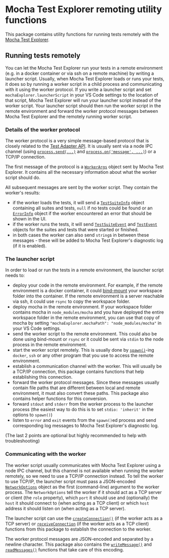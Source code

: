 # Mocha Test Explorer remoting utility functions

This package contains utility functions for running tests remotely with the 
[Mocha Test Explorer](https://github.com/hbenl/vscode-mocha-test-adapter).

## Running tests remotely

You can let the Mocha Test Explorer run your tests in a remote environment (e.g. in a docker
container or via ssh on a remote machine) by writing a launcher script.
Usually, when Mocha Test Explorer loads or runs your tests, it does so by running a worker script
in a child process and communicating with it using the worker protocol.
If you write a launcher script and set `mochaExplorer.launcherScript` in your VS Code settings to
the location of that script, Mocha Test Explorer will run your launcher script instead of the
worker script. Your launcher script should then run the worker script in the remote environment
and forward the worker protocol messages between Mocha Test Explorer and the remotely running
worker script.

### Details of the worker protocol

The worker protocol is a very simple message-based protocol that is closely related to the
[Test Adapter API](https://github.com/hbenl/vscode-test-adapter-api). It is usually sent via a
node IPC channel (using [`process.send(...)`](https://nodejs.org/dist/latest-v10.x/docs/api/child_process.html#child_process_subprocess_send_message_sendhandle_options_callback) and
[`process.on('message', ...)`](https://nodejs.org/dist/latest-v10.x/docs/api/child_process.html#child_process_event_message))
or a TCP/IP connection.

The first message of the protocol is a
[`WorkerArgs`](https://github.com/hbenl/vscode-test-adapter-remoting-util/blob/master/src/mocha.ts#L11)
object sent by Mocha Test Explorer.
It contains all the necessary information about what the worker script should do.

All subsequent messages are sent by the worker script. They contain the worker's results:
* if the worker loads the tests, it will send a [`TestSuiteInfo`]() object containing all suites
  and tests, `null` if no tests could be found or an 
  [`ErrorInfo`](https://github.com/hbenl/vscode-test-adapter-remoting-util/blob/master/src/mocha.ts#L11)
  object if the worker encountered an error that should be shown in the UI.
* if the worker runs the tests, it will send [`TestSuiteEvent`]() and [`TestEvent`]() objects for
  the suites and tests that were started or finished.
* in both cases the worker can also send `string`s in between these messages - these will be added
  to Mocha Test Explorer's diagnostic log (if it is enabled).

### The launcher script

In order to load or run the tests in a remote environment, the launcher script needs to:
* deploy your code in the remote environment. For example, if the remote environment is a docker
  container, it could
  [bind-mount](https://docs.docker.com/engine/reference/commandline/run/#mount-volume--v---read-only)
  your workspace folder into the container. If the remote environment is a server reachable via ssh,
  it could use `rsync` to copy the workspace folder.
* deploy mocha in the remote environment. If your workspace folder contains mocha in
  `node_modules/mocha` and you have deployed the entire workspace folder in the remote environment,
  you can use that copy of mocha by setting `"mochaExplorer.mochaPath": "node_modules/mocha"`
  in your VS Code settings.
* send the worker script to the remote environment. This could also be done using bind-mount or
  `rsync` or it could be sent via `stdin` to the node process in the remote environment.
* start the worker script remotely. This is usually done by 
  [`spawn()`](https://nodejs.org/dist/latest-v10.x/docs/api/child_process.html#child_process_child_process_spawn_command_args_options)-ing
  `docker`, `ssh` or any other program that you use to access the remote environment.
* establish a communication channel with the worker. This will usually be a TCP/IP connection,
  this package contains functions that help establishing this connection.
* forward the worker protocol messages. Since these messages usually contain file paths that
  are different between local and remote environment, it must also convert these paths.
  This package also contains helper functions for this conversion.
* forward `stdout` and `stderr` from the worker process to the launcher process (the easiest
  way to do this is to set `stdio: 'inherit'` in the options to `spawn()`)
* listen to `error` and `exit` events from the `spawn()`ed process and send corresponding
  log messages to Mocha Test Explorer's diagnostic log.

(The last 2 points are optional but highly recommended to help with troubleshooting)

### Communicating with the worker

The worker script usually communicates with Mocha Test Explorer using a node IPC channel, but
this channel is not available when running the worker remotely, so we need to use a TCP/IP
connection instead. To tell the worker to use TCP/IP, the launcher script must pass a
JSON-encoded
[`NetworkOptions`](https://github.com/hbenl/vscode-test-adapter-remoting-util/blob/master/src/mocha.ts#L70)
object as the first (command-line) argument to the worker process. The `NetworkOptions` tell the
worker if it should act as a TCP server or client (the `role` property), which `port` it should
use and (optionally) the `host` it should connect to (when acting as a TCP client) or which `host`
address it should listen on (when acting as a TCP server).

The launcher script can use the
[`createConnection()`](https://github.com/hbenl/vscode-test-adapter-remoting-util/blob/master/src/ipc.ts#L24)
(if the worker acts as a TCP server) or
[`receiveConnection`](https://github.com/hbenl/vscode-test-adapter-remoting-util/blob/master/src/ipc.ts#L111)
(if the worker acts as a TCP client) functions from this package to establish the connection
to the worker. 

The worker protocol messages are JSON-encoded and separated by a newline character. This
package also contains the
[`writeMessage()`](https://github.com/hbenl/vscode-test-adapter-remoting-util/blob/master/src/ipc.ts#181) and
[`readMessages()`](https://github.com/hbenl/vscode-test-adapter-remoting-util/blob/master/src/ipc.ts#189)
functions that take care of this encoding.
